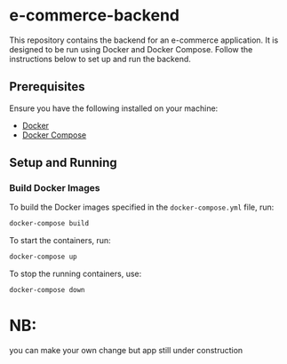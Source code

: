 # e-commerce-backend

This repository contains the backend for an e-commerce application. It is designed to be run using Docker and Docker Compose. Follow the instructions below to set up and run the backend.

## Prerequisites


Ensure you have the following installed on your machine:
- [Docker](https://docs.docker.com/get-docker/)
- [Docker Compose](https://docs.docker.com/compose/install/)

## Setup and Running

### Build Docker Images

To build the Docker images specified in the `docker-compose.yml` file, run:

```bash
docker-compose build
```
To start the containers, run: 

```bash
docker-compose up
```

To stop the running containers, use:

```bash
docker-compose down
```

# NB:
 you can make your own change but app still under construction
